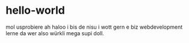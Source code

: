 # hello-world
mol usprobiere
ah haloo i bis de nisu i wott gern e biz webdevelopment lerne da wer also würkli mega supi doll.
